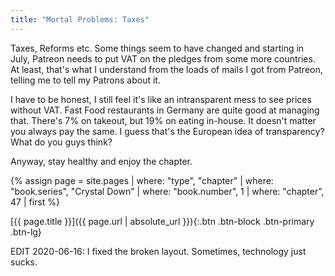 ```yaml
---
title: "Mortal Problems: Taxes"
---
```

Taxes, Reforms etc. Some things seem to have changed and starting in July, Patreon needs to put VAT on the pledges from some more countries.
At least, that's what I understand from the loads of mails I got from Patreon, telling me to tell my Patrons about it.

I have to be honest, I still feel it's like an intransparent mess to see prices without VAT.
Fast Food restaurants in Germany are quite good at managing that.
There's 7% on takeout, but 19% on eating in-house.
It doesn't matter you always pay the same.
I guess that's the European idea of transparency?
What do you guys think?

Anyway, stay healthy and enjoy the chapter.

{% assign page = site.pages
  | where: "type", "chapter"
  | where: "book.series", "Crystal Down"
  | where: "book.number", 1
  | where: "chapter", 47
  | first %}

[{{ page.title }}]({{ page.url | absolute_url }}){:.btn .btn-block .btn-primary .btn-lg}
<!--more-->

EDIT 2020-06-16: I fixed the broken layout. Sometimes, technology just sucks.
